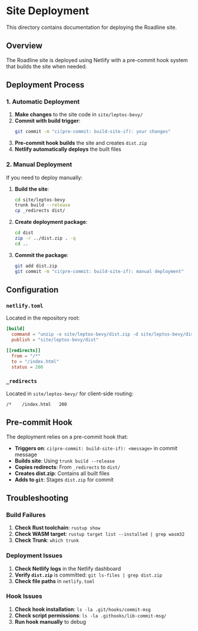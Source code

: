# Site Deployment

This directory contains documentation for deploying the Roadline site.

## Overview

The Roadline site is deployed using Netlify with a pre-commit hook system that builds the site when needed.

## Deployment Process

### 1. Automatic Deployment

1. **Make changes** to the site code in `site/leptos-bevy/`
2. **Commit with build trigger**:
   ```bash
   git commit -m "ci(pre-commit: build-site-if): your changes"
   ```
3. **Pre-commit hook builds** the site and creates `dist.zip`
4. **Netlify automatically deploys** the built files

### 2. Manual Deployment

If you need to deploy manually:

1. **Build the site**:
   ```bash
   cd site/leptos-bevy
   trunk build --release
   cp _redirects dist/
   ```

2. **Create deployment package**:
   ```bash
   cd dist
   zip -r ../dist.zip . -q
   cd ..
   ```

3. **Commit the package**:
   ```bash
   git add dist.zip
   git commit -m "ci(pre-commit: build-site-if): manual deployment"
   ```

## Configuration

### `netlify.toml`

Located in the repository root:

```toml
[build]
  command = "unzip -o site/leptos-bevy/dist.zip -d site/leptos-bevy/dist"
  publish = "site/leptos-bevy/dist"

[[redirects]]
  from = "/*"
  to = "/index.html"
  status = 200
```

### `_redirects`

Located in `site/leptos-bevy/` for client-side routing:

```
/*    /index.html   200
```

## Pre-commit Hook

The deployment relies on a pre-commit hook that:

- **Triggers on**: `ci(pre-commit: build-site-if): <message>` in commit message
- **Builds site**: Using `trunk build --release`
- **Copies redirects**: From `_redirects` to `dist/`
- **Creates dist.zip**: Contains all built files
- **Adds to `git`**: Stages `dist.zip` for commit

## Troubleshooting

### Build Failures

1. **Check Rust toolchain**: `rustup show`
2. **Check WASM target**: `rustup target list --installed | grep wasm32`
3. **Check Trunk**: `which trunk`

### Deployment Issues

1. **Check Netlify logs** in the Netlify dashboard
2. **Verify `dist.zip`** is committed: `git ls-files | grep dist.zip`
3. **Check file paths** in `netlify.toml`

### Hook Issues

1. **Check hook installation**: `ls -la .git/hooks/commit-msg`
2. **Check script permissions**: `ls -la .githooks/lib-commit-msg/`
3. **Run hook manually** to debug
